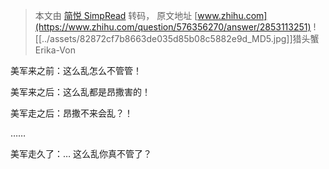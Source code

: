> 本文由 [简悦 SimpRead](http://ksria.com/simpread/) 转码， 原文地址 [www.zhihu.com](https://www.zhihu.com/question/576356270/answer/2853113251) ![[../assets/82872cf7b8663de035d85b08c5882e9d_MD5.jpg]]猎头蟹 Erika-Von​

美军来之前：这么乱怎么不管管！

美军来之后：这么乱都是昂撒害的！

美军走之后：昂撒不来会乱？！

……

美军走久了：… 这么乱你真不管了？